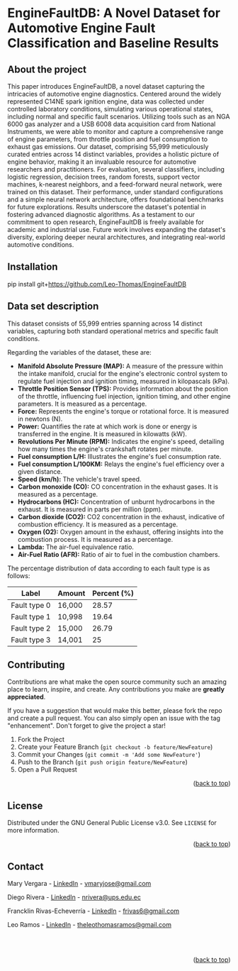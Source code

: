 # EngineFaultDB: A Novel Dataset for Automotive Engine Fault Classification and Baseline Results

<!-- ABOUT THE PROJECT -->
## About the project

This paper introduces EngineFaultDB, a novel dataset capturing the intricacies of automotive engine diagnostics. Centered around the widely represented C14NE spark ignition engine, data was collected under controlled laboratory conditions, simulating various operational states, including normal and specific fault scenarios. Utilizing tools such as an NGA 6000 gas analyzer and a USB 6008 data acquisition card from National Instruments, we were able to monitor and capture a comprehensive range of engine parameters, from throttle position and fuel consumption to exhaust gas emissions. Our dataset, comprising 55,999 meticulously curated entries across 14 distinct variables, provides a holistic picture of engine behavior, making it an invaluable resource for automotive researchers and practitioners. For evaluation, several classifiers, including logistic regression, decision trees, random forests, support vector machines, k-nearest neighbors, and a feed-forward neural network, were trained on this dataset. Their performance, under standard configurations and a simple neural network architecture, offers foundational benchmarks for future explorations. Results underscore the dataset's potential in fostering advanced diagnostic algorithms. As a testament to our commitment to open research, EngineFaultDB is freely available for academic and industrial use. Future work involves expanding the dataset's diversity, exploring deeper neural architectures, and integrating real-world automotive conditions.

<!-- GETTING STARTED -->
## Installation

pip install git+https://github.com/Leo-Thomas/EngineFaultDB

## Data set description

This dataset consists of 55,999 entries spanning across 14 distinct variables, capturing both standard operational metrics and specific fault conditions. 

Regarding the variables of the dataset, these are:

* **Manifold Absolute Pressure (MAP):** A measure of the pressure within the intake manifold, crucial for the engine's electronic control system to regulate fuel injection and ignition timing, measured in kilopascals (kPa).
* **Throttle Position Sensor (TPS):** Provides information about the position of the throttle, influencing fuel injection, ignition timing, and other engine parameters. It is measured as a percentage.
* **Force:** Represents the engine's torque or rotational force. It is measured in newtons (N).
* **Power:** Quantifies the rate at which work is done or energy is transferred in the engine. It is measured in kilowatts (kW).
* **Revolutions Per Minute (RPM):** Indicates the engine's speed, detailing how many times the engine's crankshaft rotates per minute.
* **Fuel consumption L/H:** Illustrates the engine's fuel consumption rate.
* **Fuel consumption L/100KM:** Relays the engine's fuel efficiency over a given distance.
* **Speed (km/h):** The vehicle's travel speed.
* **Carbon monoxide (CO):** CO concentration in the exhaust gases. It is measured as a percentage.
* **Hydrocarbons (HC):** Concentration of unburnt hydrocarbons in the exhaust. It is measured in parts per million (ppm).
* **Carbon dioxide (CO2):** CO2 concentration in the exhaust, indicative of combustion efficiency. It is measured as a percentage.
* **Oxygen (O2):** Oxygen amount in the exhaust, offering insights into the combustion process. It is measured as a percentage.
* **Lambda:** The air-fuel equivalence ratio.
* **Air-Fuel Ratio (AFR):** Ratio of air to fuel in the combustion chambers.
  
The percentage distribution of data according to each fault type is as follows:

| Label    | Amount  | Percent (\%) |
|----------|---------|--------------|
| Fault type 0  | 16,000 | 28.57 |
| Fault type 1  | 10,998 | 19.64 |
| Fault type 2  | 15,000 | 26.79 |
| Fault type 3  | 14,001 | 25    |

<!-- CONTRIBUTING -->
## Contributing

Contributions are what make the open source community such an amazing place to learn, inspire, and create. Any contributions you make are **greatly appreciated**.

If you have a suggestion that would make this better, please fork the repo and create a pull request. You can also simply open an issue with the tag "enhancement".
Don't forget to give the project a star!

1. Fork the Project
2. Create your Feature Branch (`git checkout -b feature/NewFeature`)
3. Commit your Changes (`git commit -m 'Add some NewFeature'`)
4. Push to the Branch (`git push origin feature/NewFeature`)
5. Open a Pull Request

<p align="right">(<a href="#top">back to top</a>)</p>



<!-- LICENSE -->
## License

Distributed under the GNU General Public License v3.0. See `LICENSE` for more information.

<p align="right">(<a href="#top">back to top</a>)</p>



<!-- CONTACT -->
## Contact

Mary Vergara - [LinkedIn](https://www.linkedin.com/in/mary-josefina-vergara-9ba47561/) - vmaryjose@gmail.com

Diego Rivera - [LinkedIn](https://www.linkedin.com/in/silvanakescobar/) - nrivera@ups.edu.ec

Francklin Rivas-Echeverría - [LinkedIn](https://www.linkedin.com/in/francklin-rivas-echeverria-514180144/) - frivas6@gmail.com

Leo Ramos - [LinkedIn](https://www.linkedin.com/in/leo-thomas-ramos/) - theleothomasramos@gmail.com

<br>
<br>


<p align="right">(<a href="#top">back to top</a>)</p>
